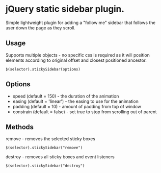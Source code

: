 jQuery static sidebar plugin.
=============================

  Simple lightweight plugin for adding a "follow me" sidebar that follows
  the user down the page as they scroll.

Usage
---

  Supports multiple objects - no specific css is required as it will
  position elements according to original offset and closest positioned
  ancestor.

    $(selector).stickySidebar(options)

Options
---

* speed (default = 150) - the duration of the animation
* easing (default = 'linear') - the easing to use for the animation
* padding (default = 10) - amount of padding from top of window
* constrain (default = false) - set true to stop from scrolling out of parent

Methods
---

  remove - removes the selected sticky boxes

    $(selector).stickySidebar("remove")

  destroy - removes all sticky boxes and event listeners

    $(selector).stickySidebar("destroy")
